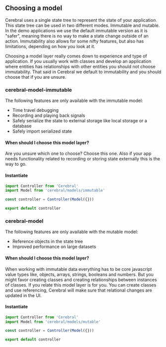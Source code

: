 ## Choosing a model

Cerebral uses a single state tree to represent the state of your application. This state tree can be used in two different modes. Immutable and mutable. In the demo applications we use the default immutable version as it is "safer", meaning there is no way to make a state change outside of an action. Immutability also allows for some nifty features, but also has limitations, depending on how you look at it.

Choosing a model layer really comes down to experience and type of application. If you usually work with classes and develop an application where entities has relationships with other entities you should not choose immutability. That said in Cerebral we default to immutability and you should choose that if you are unsure.

### cerebral-model-immutable
The following features are only available with the immutable model:

- Time travel debugging
- Recording and playing back signals
- Safely serialize the state to external storage like local storage or a database
- Safely import serialized state

#### When should I choose this model layer?
Are you unsure which one to choose? Choose this one. Also if your app needs functionality related to recording or storing state externally this is the way to go.

#### Instantiate

```javascript
import Controller from 'Cerebral'
import Model from 'cerebral/models/immutable'

const controller = Controller(Model({}))

export default controller
```

### cerebral-model
The following features are only available with the mutable model:

- Reference objects in the state tree
- Improved performance on large datasets

#### When should I choose this model layer?
When working with immutable data everything has to be core javascript value types like, objects, arrays, strings, booleans and numbers. But you might favor creating classes and creating relationships between instances of classes. If you relate this model layer is for you. You can create classes and use referencing, Cerebral will make sure that relational changes are updated in the UI.

#### Instantiate

```javascript
import Controller from 'Cerebral'
import Model from 'cerebral/models/mutable'

const controller = Controller(Model({}))

export default controller
```
